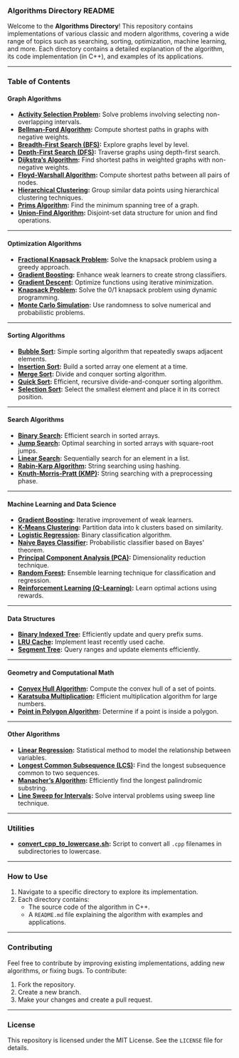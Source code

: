 ### Algorithms Directory README

Welcome to the **Algorithms Directory**! This repository contains implementations of various classic and modern algorithms, covering a wide range of topics such as searching, sorting, optimization, machine learning, and more. Each directory contains a detailed explanation of the algorithm, its code implementation (in C++), and examples of its applications.

---

### Table of Contents

#### **Graph Algorithms**
- **[Activity Selection Problem](Activity_Selection_Problem/):** Solve problems involving selecting non-overlapping intervals.
- **[Bellman-Ford Algorithm](Bellman_Ford_Algorithm/):** Compute shortest paths in graphs with negative weights.
- **[Breadth-First Search (BFS)](Breadth_First_Search/):** Explore graphs level by level.
- **[Depth-First Search (DFS)](Depth_First_Search/):** Traverse graphs using depth-first search.
- **[Dijkstra’s Algorithm](Dijkstras_Algorithm/):** Find shortest paths in weighted graphs with non-negative weights.
- **[Floyd-Warshall Algorithm](Floyd_Warshall_Algorithm/):** Compute shortest paths between all pairs of nodes.
- **[Hierarchical Clustering](Hierarchical_Clustering/):** Group similar data points using hierarchical clustering techniques.
- **[Prims Algorithm](Prims_Algorithm/):** Find the minimum spanning tree of a graph.
- **[Union-Find Algorithm](Union_Find_Algorithm/):** Disjoint-set data structure for union and find operations.

---

#### **Optimization Algorithms**
- **[Fractional Knapsack Problem](Fractional_Knapsack_Problem/):** Solve the knapsack problem using a greedy approach.
- **[Gradient Boosting](Gradient_Boosting/):** Enhance weak learners to create strong classifiers.
- **[Gradient Descent](Gradient_Descent/):** Optimize functions using iterative minimization.
- **[Knapsack Problem](Knapsack_Problem/):** Solve the 0/1 knapsack problem using dynamic programming.
- **[Monte Carlo Simulation](Monte_Carlo_Simulation/):** Use randomness to solve numerical and probabilistic problems.

---

#### **Sorting Algorithms**
- **[Bubble Sort](Bubble_Sort/):** Simple sorting algorithm that repeatedly swaps adjacent elements.
- **[Insertion Sort](Insertion_Sort/):** Build a sorted array one element at a time.
- **[Merge Sort](Merge_Sort/):** Divide and conquer sorting algorithm.
- **[Quick Sort](Quick_Sort/):** Efficient, recursive divide-and-conquer sorting algorithm.
- **[Selection Sort](Selection_Sort/):** Select the smallest element and place it in its correct position.

---

#### **Search Algorithms**
- **[Binary Search](Binary_Search/):** Efficient search in sorted arrays.
- **[Jump Search](Jump_Search/):** Optimal searching in sorted arrays with square-root jumps.
- **[Linear Search](Linear_Search/):** Sequentially search for an element in a list.
- **[Rabin-Karp Algorithm](Rabin_Karp_Algorithm/):** String searching using hashing.
- **[Knuth-Morris-Pratt (KMP)](Knuth_Morris_Pratt/):** String searching with a preprocessing phase.

---

#### **Machine Learning and Data Science**
- **[Gradient Boosting](Gradient_Boosting/):** Iterative improvement of weak learners.
- **[K-Means Clustering](K_Means_Clustering/):** Partition data into k clusters based on similarity.
- **[Logistic Regression](Logistic_Regression/):** Binary classification algorithm.
- **[Naive Bayes Classifier](Naive_Bayes_Classifier/):** Probabilistic classifier based on Bayes' theorem.
- **[Principal Component Analysis (PCA)](Principal_Component_Analysis/):** Dimensionality reduction technique.
- **[Random Forest](Random_Forest/):** Ensemble learning technique for classification and regression.
- **[Reinforcement Learning (Q-Learning)](Reinforcement_Learning_Q_Learning/):** Learn optimal actions using rewards.

---

#### **Data Structures**
- **[Binary Indexed Tree](Binary_Indexed_Tree/):** Efficiently update and query prefix sums.
- **[LRU Cache](LRU_Cache/):** Implement least recently used cache.
- **[Segment Tree](Segment_Tree/):** Query ranges and update elements efficiently.

---

#### **Geometry and Computational Math**
- **[Convex Hull Algorithm](Convex_Hull_Algorithm/):** Compute the convex hull of a set of points.
- **[Karatsuba Multiplication](Karatsuba_Algorithm_for_Multiplication/):** Efficient multiplication algorithm for large numbers.
- **[Point in Polygon Algorithm](Point_in_Polygon_Algorithm/):** Determine if a point is inside a polygon.

---

#### **Other Algorithms**
- **[Linear Regression](Linear_Regression/):** Statistical method to model the relationship between variables.
- **[Longest Common Subsequence (LCS)](Longest_Common_Subsequence/):** Find the longest subsequence common to two sequences.
- **[Manacher’s Algorithm](Manachers_Algorithm/):** Efficiently find the longest palindromic substring.
- **[Line Sweep for Intervals](Line_Sweep_Algorithm_for_Intervals/):** Solve interval problems using sweep line technique.

---

### Utilities
- **[convert_cpp_to_lowercase.sh](convert_cpp_to_lowercase.sh):** Script to convert all `.cpp` filenames in subdirectories to lowercase.

---

### How to Use
1. Navigate to a specific directory to explore its implementation.
2. Each directory contains:
   - The source code of the algorithm in C++.
   - A `README.md` file explaining the algorithm with examples and applications.

---

### Contributing
Feel free to contribute by improving existing implementations, adding new algorithms, or fixing bugs. To contribute:
1. Fork the repository.
2. Create a new branch.
3. Make your changes and create a pull request.

---

### License
This repository is licensed under the MIT License. See the `LICENSE` file for details.


